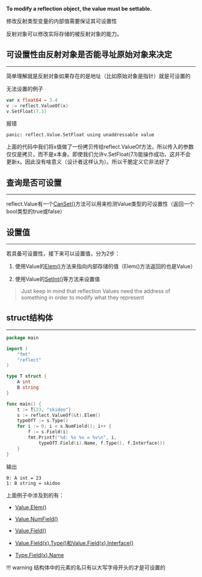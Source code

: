 **To modify a reflection object, the value must be settable.**

修改反射类型变量的内部值需要保证其可设置性

反射对象可以修改实际存储的被反射对象的能力。

## **可设置性由反射对象是否能寻址原始对象来决定**

---

简单理解就是反射对象如果存在的是地址（比如原始对象是指针）就是可设置的

无法设置的例子

```go
var x float64 = 3.4
v := reflect.ValueOf(x)
v.SetFloat(7.1)
```

报错

```text
panic: reflect.Value.SetFloat using unaddressable value
```

上面的代码中我们将x值做了一份拷贝传给reflect.ValueOf方法，所以传入的参数仅仅是拷贝，而不是x本身。即使我们允许v.SetFloat(7.1)能操作成功，这并不会更新x。因此没有啥意义（设计者这样认为）。所以干脆定义它非法好了

## **查询是否可设置**

---

reflect.Value有一个[CanSet()](/reflect/pkg_type_value/#canset)方法可以用来检测Value类型的可设置性（返回一个bool类型的true或false）

## **设置值**

---

若具备可设置性，接下来可以设置值，分为2步：

1. 使用Value的[Elem()](/reflect/pkg_type_value/#elem)方法来指向内部存储的值（Elem()方法返回的也是Value）

2. 使用Value的[SetInt()](/reflect/pkg_type_value/#_2)等方法来设置值

> Just keep in mind that reflection Values need the address of something in order to modify what they represent

## **struct结构体**

---

```go
package main

import (
	"fmt"
	"reflect"
)

type T struct {
	A int
	B string
}

func main() {
	t := T{23, "skidoo"}
	s := reflect.ValueOf(&t).Elem()
	typeOfT := s.Type()
	for i := 0; i < s.NumField(); i++ {
		f := s.Field(i)
		fmt.Printf("%d: %s %s = %v\n", i,
			typeOfT.Field(i).Name, f.Type(), f.Interface())
	}
}
```

输出

```text
0: A int = 23
1: B string = skidoo
```

上面例子中涉及到的有：

- [Value.Elem()](/reflect/pkg_type_value/#elem)

- [Value.NumField()](/reflect/pkg_type_value/#numfield)

- [Value.Field()](/reflect/pkg_type_value/#field)

- [Value.Field(x).Type()和Value.Field(x).Interface()](/reflect/pkg_type_value/#fieldtypefieldinterface)

- [Type.Field(x).Name](/reflect/pkg_type_value/#fieldname)

!!! warning
	结构体中的元素的名只有以大写字母开头的才是可设置的
